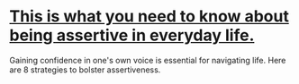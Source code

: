 
# [This is what you need to know about being assertive in everyday life.](https://www.mindhaste.com/t/assertive/this-is-what-you-need-to-know-about-being-assertive-in-everyday-life-78)

Gaining confidence in one's own voice is essential for navigating life. Here are 8 strategies to bolster assertiveness.
    